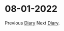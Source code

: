 # 08-01-2022

Previous [Diary](https://aryanmangla23.github.io/07-31-2022/)                                    Next [Diary](https://aryanmangla23.github.io/08-02-2022/).
